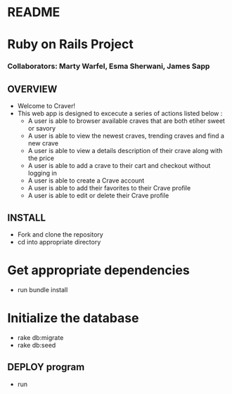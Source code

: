 # README

# Ruby on Rails Project
### Collaborators: Marty Warfel, Esma Sherwani, James Sapp

## OVERVIEW
* Welcome to Craver!
* This web app is designed to excecute a series of actions listed below :
  * A user is able to browser available craves that are both etiher sweet or savory
  * A user is able to view the newest craves, trending craves and find a new crave 
  * A user is able to view a details description of their crave along with the price
  * A user is able to add a crave to their cart and checkout without logging in
  * A user is able to create a Crave account
  * A user is able to add their favorites to their Crave profile
  * A user is able to edit or delete their Crave profile

## INSTALL
* Fork and clone the repository
* cd into appropriate directory

# Get appropriate dependencies
* run bundle install

# Initialize the database
* rake db:migrate
* rake db:seed


## DEPLOY program
* run
